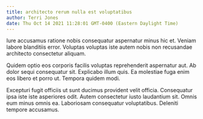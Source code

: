 ```yaml
---
title: architecto rerum nulla est voluptatibus
author: Terri Jones
date: Thu Oct 14 2021 11:28:01 GMT-0400 (Eastern Daylight Time)
---
```

Iure accusamus ratione nobis consequatur aspernatur minus hic et. Veniam labore blanditiis error. Voluptas voluptas iste autem nobis non recusandae architecto consectetur aliquam.

 Quidem optio eos corporis facilis voluptas reprehenderit aspernatur aut. Ab dolor sequi consequatur sit. Explicabo illum quis. Ea molestiae fuga enim eos libero et porro ut. Tempora quidem modi.

 Excepturi fugit officiis ut sunt ducimus provident velit officia. Consequatur ipsa iste iste asperiores odit. Autem consectetur iusto laudantium sit. Omnis eum minus omnis ea. Laboriosam consequatur voluptatibus. Deleniti tempore accusamus.